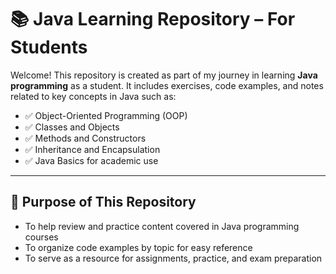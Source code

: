 # 📚 Java Learning Repository – For Students

Welcome! This repository is created as part of my journey in learning **Java programming** as a student. It includes exercises, code examples, and notes related to key concepts in Java such as:

- ✅ Object-Oriented Programming (OOP)  
- ✅ Classes and Objects  
- ✅ Methods and Constructors  
- ✅ Inheritance and Encapsulation  
- ✅ Java Basics for academic use

---

## 🎯 Purpose of This Repository

- To help review and practice content covered in Java programming courses
- To organize code examples by topic for easy reference
- To serve as a resource for assignments, practice, and exam preparation


